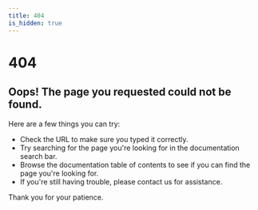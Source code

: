```yaml
---
title: 404
is_hidden: true
---
```


# 404

## Oops! The page you requested could not be found.

Here are a few things you can try:

* Check the URL to make sure you typed it correctly.
* Try searching for the page you're looking for in the documentation search bar.
* Browse the documentation table of contents to see if you can find the page you're looking for.
* If you're still having trouble, please contact us for assistance.

Thank you for your patience.
